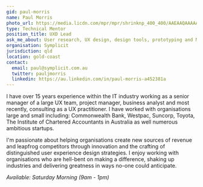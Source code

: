 ```yaml
---
gid: paul-morris
name: Paul Morris
photo_url: https://media.licdn.com/mpr/mpr/shrinknp_400_400/AAEAAQAAAAAAAAkoAAAAJDQwMTM0ZGI0LTQ2NWUtNGEzZC04MzI2LWEyMzdmYzQ3YTE1Ng.jpg
type: Technical Mentor
position_title: UXD Lead
ask_me_about: User research, UX design, design tools, prototyping and MVPs.
organisation: Symplicit
jurisdiction: qld
location: gold-coast
contact:
  email: paul@symplicit.com.au
  twitter: pauljmorris
  linkedin: https://au.linkedin.com/in/paul-morris-a452381a
---
```


I have over 15 years experience within the IT industry working as a senior manager of a large UX team, project manager, business analyst and most recently, consulting as a UX practitioner. I have worked with organisations large and small including: Commonwealth Bank, Westpac, Suncorp, Toyota, The Institute of Chartered Accountants in Australia as well numerous ambitious startups. 

I'm passionate about helping organisations create new sources of revenue and leapfrog competitors through innovation and the crafting of distinguished user experience design strategies. I enjoy working with organisations who are hell-bent on making a difference, shaking up industries and delivering greatness in ways no-one could anticipate.

_Available: Saturday Morning (9am - 1pm)_